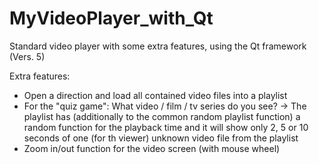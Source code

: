 # MyVideoPlayer_with_Qt
Standard video player with some extra features, using the Qt framework (Vers. 5)

Extra features:
- Open a direction and load all contained video files into a playlist
- For the "quiz game": What video / film / tv series do you see?
    -> The playlist has (additionally to the common random playlist function) a random function for the playback time and it will show only 2, 5 or 10 seconds of one (for th viewer) unknown video file from the playlist 
- Zoom in/out function for the video screen (with mouse wheel)
